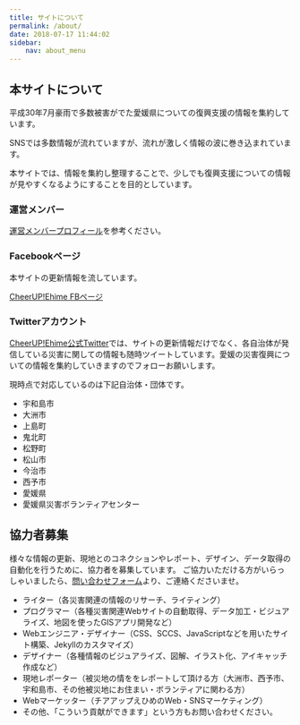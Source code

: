 ```yaml
---
title: サイトについて
permalink: /about/
date: 2018-07-17 11:44:02
sidebar:
    nav: about_menu
---
```

## 本サイトについて

平成30年7月豪雨で多数被害がでた愛媛県についての復興支援の情報を集約しています。

SNSでは多数情報が流れていますが、流れが激しく情報の波に巻き込まれています。

本サイトでは、情報を集約し整理することで、少しでも復興支援についての情報が見やすくなるようにすることを目的としています。

### 運営メンバー

[運営メンバープロフィール](/about/team/)を参考ください。

### Facebookページ

本サイトの更新情報を流しています。

[CheerUP!Ehime FBページ](https://www.facebook.com/cheerup.ehime/?modal=admin_todo_tour)

### Twitterアカウント

[CheerUP!Ehime公式Twitter](https://twitter.com/EhimeCheerup)では、サイトの更新情報だけでなく、各自治体が発信している災害に関しての情報も随時ツイートしています。愛媛の災害復興についての情報を集約していきますのでフォローお願いします。

現時点で対応しているのは下記自治体・団体です。

- 宇和島市
- 大洲市
- 上島町
- 鬼北町
- 松野町
- 松山市
- 今治市
- 西予市
- 愛媛県
- 愛媛県災害ボランティアセンター

## 協力者募集

様々な情報の更新、現地とのコネクションやレポート、デザイン、データ取得の自動化を行うために、協力者を募集しています。
ご協力いただける方がいらっしゃいましたら、[問い合わせフォーム](/contact/)より、ご連絡くださいませ。

- ライター（各災害関連の情報のリサーチ、ライティング）
- プログラマー（各種災害関連Webサイトの自動取得、データ加工・ビジュアライズ、地図を使ったGISアプリ開発など）
- Webエンジニア・デザイナー（CSS、SCCS、JavaScriptなどを用いたサイト構築、Jekyllのカスタマイズ）
- デザイナー（各種情報のビジュアライズ、図解、イラスト化、アイキャッチ作成など）
- 現地レポーター（被災地の情ををレポートして頂ける方（大洲市、西予市、宇和島市、その他被災地にお住まい・ボランティアに関わる方）
- Webマーケッター（チアアップえひめのWeb・SNSマーケティング）
- その他、「こういう貢献ができます」という方もお問い合わせください。